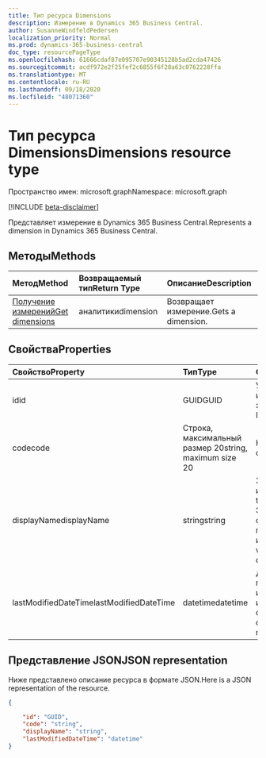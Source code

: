 ```yaml
---
title: Тип ресурса Dimensions
description: Измерение в Dynamics 365 Business Central.
author: SusanneWindfeldPedersen
localization_priority: Normal
ms.prod: dynamics-365-business-central
doc_type: resourcePageType
ms.openlocfilehash: 61666cdaf87e095707e90345128b5ad2cda47426
ms.sourcegitcommit: acdf972e2f25fef2c6855f6f28a63c0762228ffa
ms.translationtype: MT
ms.contentlocale: ru-RU
ms.lasthandoff: 09/18/2020
ms.locfileid: "48071360"
---
```

# <a name="dimensions-resource-type"></a><span data-ttu-id="8353c-103">Тип ресурса Dimensions</span><span class="sxs-lookup"><span data-stu-id="8353c-103">Dimensions resource type</span></span>

<span data-ttu-id="8353c-104">Пространство имен: microsoft.graph</span><span class="sxs-lookup"><span data-stu-id="8353c-104">Namespace: microsoft.graph</span></span>

[!INCLUDE [beta-disclaimer](../../includes/beta-disclaimer.md)]

<span data-ttu-id="8353c-105">Представляет измерение в Dynamics 365 Business Central.</span><span class="sxs-lookup"><span data-stu-id="8353c-105">Represents a dimension in Dynamics 365 Business Central.</span></span>

## <a name="methods"></a><span data-ttu-id="8353c-106">Методы</span><span class="sxs-lookup"><span data-stu-id="8353c-106">Methods</span></span>
| <span data-ttu-id="8353c-107">Метод</span><span class="sxs-lookup"><span data-stu-id="8353c-107">Method</span></span>       | <span data-ttu-id="8353c-108">Возвращаемый тип</span><span class="sxs-lookup"><span data-stu-id="8353c-108">Return Type</span></span>  |<span data-ttu-id="8353c-109">Описание</span><span class="sxs-lookup"><span data-stu-id="8353c-109">Description</span></span>|
|:-------------|:-------------|:----------|
|[<span data-ttu-id="8353c-110">Получение измерений</span><span class="sxs-lookup"><span data-stu-id="8353c-110">Get dimensions</span></span>](../api/dynamics-dimension-get.md)|<span data-ttu-id="8353c-111">аналитики</span><span class="sxs-lookup"><span data-stu-id="8353c-111">dimension</span></span>|<span data-ttu-id="8353c-112">Возвращает измерение.</span><span class="sxs-lookup"><span data-stu-id="8353c-112">Gets a dimension.</span></span>|


## <a name="properties"></a><span data-ttu-id="8353c-113">Свойства</span><span class="sxs-lookup"><span data-stu-id="8353c-113">Properties</span></span>
| <span data-ttu-id="8353c-114">Свойство</span><span class="sxs-lookup"><span data-stu-id="8353c-114">Property</span></span>           | <span data-ttu-id="8353c-115">Тип</span><span class="sxs-lookup"><span data-stu-id="8353c-115">Type</span></span>                  |<span data-ttu-id="8353c-116">Описание</span><span class="sxs-lookup"><span data-stu-id="8353c-116">Description</span></span>               |
|:-------------------|:----------------------|:-------------------------|
|<span data-ttu-id="8353c-117">id</span><span class="sxs-lookup"><span data-stu-id="8353c-117">id</span></span>                  |<span data-ttu-id="8353c-118">GUID</span><span class="sxs-lookup"><span data-stu-id="8353c-118">GUID</span></span>                   |<span data-ttu-id="8353c-119">Уникальный идентификатор элемента.</span><span class="sxs-lookup"><span data-stu-id="8353c-119">The unique ID of the item.</span></span>|
|<span data-ttu-id="8353c-120">code</span><span class="sxs-lookup"><span data-stu-id="8353c-120">code</span></span>                |<span data-ttu-id="8353c-121">Строка, максимальный размер 20</span><span class="sxs-lookup"><span data-stu-id="8353c-121">string, maximum size 20</span></span>|<span data-ttu-id="8353c-122">Код измерения.</span><span class="sxs-lookup"><span data-stu-id="8353c-122">The dimension code.</span></span>       |
|<span data-ttu-id="8353c-123">displayName</span><span class="sxs-lookup"><span data-stu-id="8353c-123">displayName</span></span>         |<span data-ttu-id="8353c-124">string</span><span class="sxs-lookup"><span data-stu-id="8353c-124">string</span></span>                 |<span data-ttu-id="8353c-125">Задает имя измерения.</span><span class="sxs-lookup"><span data-stu-id="8353c-125">Specifies the dimension's name.</span></span> <span data-ttu-id="8353c-126">Это имя будет отображаться там, где используется измерение.</span><span class="sxs-lookup"><span data-stu-id="8353c-126">This name will appear where the dimension is used.</span></span>|
|<span data-ttu-id="8353c-127">lastModifiedDateTime</span><span class="sxs-lookup"><span data-stu-id="8353c-127">lastModifiedDateTime</span></span>|<span data-ttu-id="8353c-128">datetime</span><span class="sxs-lookup"><span data-stu-id="8353c-128">datetime</span></span>               |<span data-ttu-id="8353c-129">Дата и время последнего изменения измерения.</span><span class="sxs-lookup"><span data-stu-id="8353c-129">The last datetime the dimension was modified.</span></span>|  


## <a name="json-representation"></a><span data-ttu-id="8353c-130">Представление JSON</span><span class="sxs-lookup"><span data-stu-id="8353c-130">JSON representation</span></span>

<span data-ttu-id="8353c-131">Ниже представлено описание ресурса в формате JSON.</span><span class="sxs-lookup"><span data-stu-id="8353c-131">Here is a JSON representation of the resource.</span></span>


```json
{

    "id": "GUID",
    "code": "string",
    "displayName": "string",
    "lastModifiedDateTime": "datetime"
}
```



